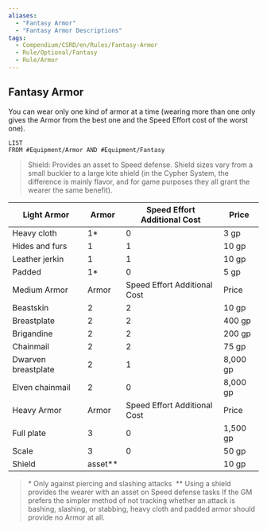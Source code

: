 ```yaml
---
aliases:
  - "Fantasy Armor"
  - "Fantasy Armor Descriptions"
tags:
  - Compendium/CSRD/en/Rules/Fantasy-Armor
  - Rule/Optional/Fantasy
  - Rule/Armor
---
```


## Fantasy Armor
You can wear only one kind of armor at a time (wearing more than one only gives the Armor from the best one and the Speed Effort cost of the worst one). 
```dataview
LIST 
FROM #Equipment/Armor AND #Equipment/Fantasy 
```


>Shield: Provides an asset to Speed defense. Shield sizes vary from a small buckler to a large kite shield (in the Cypher System, the difference is mainly flavor, and for game purposes they all grant the wearer the same benefit).



| Light Armor         | Armor   | Speed Effort Additional Cost | Price    |
|---------------------|---------|------------------------------|----------|
| Heavy cloth         | 1*      | 0                            | 3 gp     |
| Hides and furs      | 1       | 1                            | 10 gp    |
| Leather jerkin      | 1       | 1                            | 10 gp    |
| Padded              | 1*      | 0                            | 5 gp     |
| Medium Armor        | Armor   | Speed Effort Additional Cost | Price    |
| Beastskin           | 2       | 2                            | 10 gp    |
| Breastplate         | 2       | 2                            | 400 gp   |
| Brigandine          | 2       | 2                            | 200 gp   |
| Chainmail           | 2       | 2                            | 75 gp    |
| Dwarven breastplate | 2       | 1                            | 8,000 gp |
| Elven chainmail     | 2       | 0                            | 8,000 gp |
| Heavy Armor         | Armor   | Speed Effort Additional Cost | Price    |
| Full plate          | 3       | 0                            | 1,500 gp |
| Scale               | 3       | 0                            | 50 gp    |
| Shield              | asset** |                              | 10 gp    |

>\* Only against piercing and slashing attacks 
>** Using a shield provides the wearer with an asset on Speed defense tasks If the GM prefers the simpler method of not tracking whether an attack is bashing, slashing, or stabbing, heavy cloth and padded armor should provide no Armor at all.

